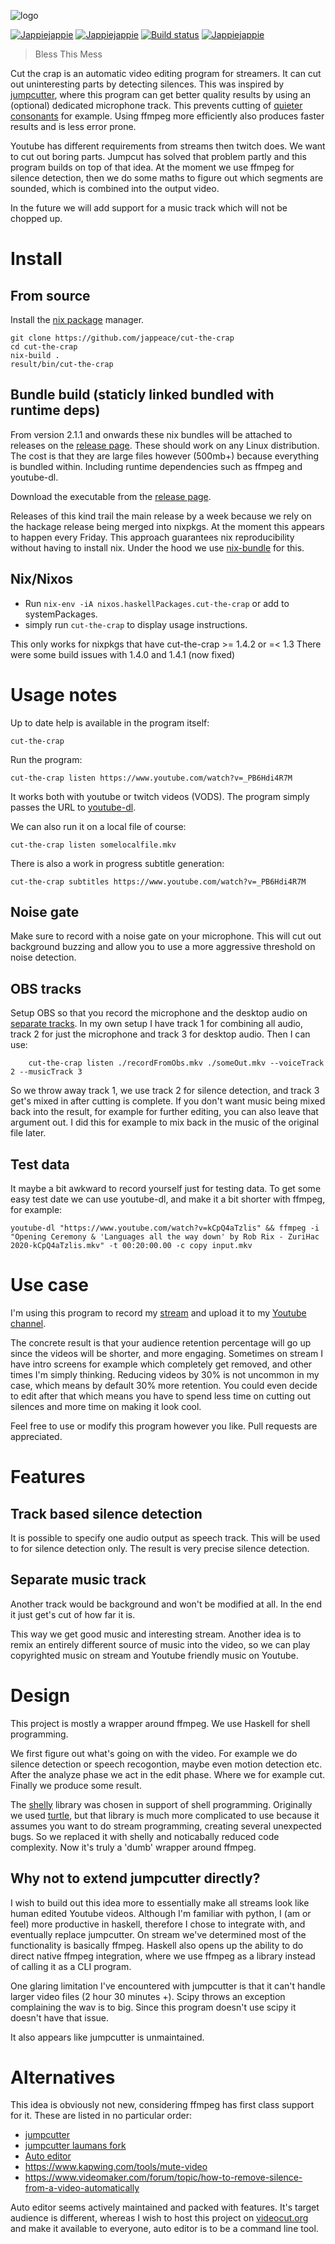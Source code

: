 ![logo](doc/logo.png)

[![Jappiejappie](https://img.shields.io/badge/twitch.tv-jappiejappie-purple?logo=twitch)](https://www.twitch.tv/jappiejappie)
[![Jappiejappie](https://img.shields.io/badge/Youtube-jappieklooster-red?logo=Youtube)](https://www.Youtube.com/channel/UCQxmXSQEYyCeBC6urMWRPVw)
[![Build status](https://img.shields.io/travis/jappeace/cut-the-crap)](https://travis-ci.org/jappeace/cut-the-crap/builds/)
[![Jappiejappie](https://img.shields.io/badge/discord-jappiejappie-black?logo=discord)](https://discord.gg/Hp4agqy)

> Bless This Mess

Cut the crap is an automatic video editing program for streamers.
It can cut out uninteresting parts by detecting silences.
This was inspired by [jumpcutter](https://github.com/carykh/jumpcutter),
where this program can get better quality results
by using an (optional) dedicated microphone track.
This prevents cutting of [quieter consonants](https://youtu.be/DQ8orIurGxw?t=675)
for example.
Using ffmpeg more efficiently also produces faster results and
is less error prone.

Youtube has different requirements from streams then twitch does.
We want to cut out boring parts.
Jumpcut has solved that problem partly and this program
builds on top of that idea.
At the moment we use ffmpeg for silence detection, 
then we do some maths to figure out which segments are sounded,
which is combined into the output video.

In the future we will add support for a music track
which will not be chopped up.

# Install

## From source 
Install the [nix package](https://nixos.org/download.html) manager.

```shell
git clone https://github.com/jappeace/cut-the-crap
cd cut-the-crap
nix-build .
result/bin/cut-the-crap
```

## Bundle build (staticly linked bundled with runtime deps)

From version 2.1.1 and onwards these nix bundles will be attached to releases on the [release page](https://github.com/jappeace/cut-the-crap/releases).
These should work on any Linux distribution.
The cost is that they are large files however (500mb+) because everything is bundled within.
Including runtime dependencies such as ffmpeg and youtube-dl.

Download the executable from the [release page](https://github.com/jappeace/cut-the-crap/releases).

Releases of this kind trail the main release by a week because we rely on the
hackage release being merged into nixpkgs.
At the moment this appears to happen every Friday.
This approach guarantees nix reproducibility without having to install nix.
Under the hood we use [nix-bundle](https://github.com/matthewbauer/nix-bundle) for this.

## Nix/Nixos

+ Run `nix-env -iA nixos.haskellPackages.cut-the-crap` or add to systemPackages.
+ simply run `cut-the-crap` to display usage instructions.

This only works for nixpkgs that have cut-the-crap >= 1.4.2 or =< 1.3
There were some build issues with 1.4.0 and 1.4.1 (now fixed)


# Usage notes

Up to date help is available in the program itself:
```
cut-the-crap
```

Run the program:

```
cut-the-crap listen https://www.youtube.com/watch?v=_PB6Hdi4R7M
```

It works both with youtube or twitch videos (VODS).
The program simply passes the URL to [youtube-dl](https://github.com/ytdl-org/youtube-dl).

We can also run it on a local file of course:
```
cut-the-crap listen somelocalfile.mkv
```

There is also a work in progress subtitle generation:
```
cut-the-crap subtitles https://www.youtube.com/watch?v=_PB6Hdi4R7M
```


## Noise gate
Make sure to record with a noise gate on your microphone.
This will cut out background buzzing and allow you to use a more aggressive
threshold on noise detection.

## OBS tracks

Setup OBS so that you record the microphone and the desktop audio
on [separate tracks](https://obsproject.com/forum/resources/obs-studio-high-quality-recording-and-multiple-audio-tracks.221/).
In my own setup I have track 1 for combining all audio, track 2 for just the microphone and track 3 for desktop audio.
Then I can use:

```shell
    cut-the-crap listen ./recordFromObs.mkv ./someOut.mkv --voiceTrack 2 --musicTrack 3
```

So we throw away track 1, we use track 2 for silence detection, and track 3 get's mixed in after cutting is complete.
If you don't want music being mixed back into the result,
for example for further editing,
you can also leave that argument out.
I did this for example to mix back in the music of the original file later.

## Test data
It maybe a bit awkward to record yourself just for testing data.
To get some easy test date we can use youtube-dl, and make it a bit shorter with ffmpeg,
for example:

```shell
youtube-dl "https://www.youtube.com/watch?v=kCpQ4aTzlis" && ffmpeg -i "Opening Ceremony & 'Languages all the way down' by Rob Rix - ZuriHac 2020-kCpQ4aTzlis.mkv" -t 00:20:00.00 -c copy input.mkv
```

# Use case
I'm using this program to record my [stream](https://www.twitch.tv/jappiejappie)
and upload it to my
[Youtube channel](https://www.Youtube.com/channel/UCQxmXSQEYyCeBC6urMWRPVw).

The concrete result is that your audience retention percentage will go up since the videos
will be shorter, and more engaging.
Sometimes on stream I have intro screens for example which completely get removed,
and other times I'm simply thinking.
Reducing videos by 30% is not uncommon in my case, which means by default
30% more retention.
You could even decide to edit after that which means you have to spend less time
on cutting out silences and more time on making it look cool.

Feel free to use or modify this program however you like.
Pull requests are appreciated.

# Features

## Track based silence detection
It is possible to specify one audio output as speech track.
This will be used to for silence detection only.
The result is very precise silence detection.

## Separate music track
Another track would be background and won't be modified at all.
In the end it just get's cut of how far it is.

This way we get good music and interesting stream.
Another idea is to remix an entirely different source of music
into the video, so we can play copyrighted music on stream
and Youtube friendly music on Youtube.

# Design
This project is mostly a wrapper around ffmpeg.
We use Haskell for shell programming.

We first figure out what's going on with the video.
For example we do silence detection or speech recogontion, maybe even motion detection etc.
After the analyze phase we act in the edit phase.
Where we for example cut.
Finally we produce some result.

The [shelly](http://hackage.haskell.org/package/shelly) library was chosen in support of shell programming.
Originally we used [turtle](http://hackage.haskell.org/package/turtle),
but that library is much more complicated to use because it assumes you
want to do stream programming,
creating several unexpected bugs.
So we replaced it with shelly and noticabally reduced code complexity.
Now it's truly a 'dumb' wrapper around ffmpeg.

## Why not to extend jumpcutter directly?
I wish to build out this idea more to essentially
make all streams look like human edited Youtube videos.
Although I'm familiar with python,
I (am or feel) more productive in haskell,
therefore I chose to integrate with,
and eventually replace jumpcutter.
On stream we've determined most of the functionality is basically
ffmpeg.
Haskell also opens up the ability to do direct native ffmpeg
integration,
where we use ffmpeg as a library instead of calling it as a CLI
program.

One glaring limitation I've encountered with jumpcutter is that
it can't handle larger video files (2 hour 30 minutes +).
Scipy throws an exception complaining the wav is to big.
Since this program doesn't use scipy it doesn't have that issue.

It also appears like jumpcutter is unmaintained.

# Alternatives
This idea is obviously not new,
considering ffmpeg has first class support for it.
These are listed in no particular order:

+ [jumpcutter](https://github.com/carykh/jumpcutter)
+ [jumpcutter laumans fork](https://github.com/Lamaun/jumpcutter)
+ [Auto editor](https://github.com/WyattBlue/auto-editor)
+ https://www.kapwing.com/tools/mute-video
+ https://www.videomaker.com/forum/topic/how-to-remove-silence-from-a-video-automatically

Auto editor seems actively maintained and packed with features.
It's target audience is different, whereas I wish to host this project on
[videocut.org](https://videocut.org/) and make it available to everyone,
auto editor is to be a command line tool.
